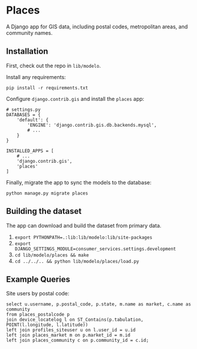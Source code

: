 Places
======

A Django app for GIS data, including postal codes, metropolitan areas, and community names.


Installation
---

First, check out the repo in `lib/modelo`.

Install any requirements:

    pip install -r requirements.txt

Configure `django.contrib.gis` and install the `places` app:

    # settings.py
    DATABASES = {
        'default': {
            'ENGINE': 'django.contrib.gis.db.backends.mysql',
            # ...
        }
    }

    INSTALLED_APPS = [
        # ...
        'django.contrib.gis',
        'places'
    ]

Finally, migrate the app to sync the models to the database:

    python manage.py migrate places



Building the dataset
---

The app can download and build the dataset from primary data.

1. `export PYTHONPATH=.:lib:lib/modelo:lib/site-packages`
2. `export DJANGO_SETTINGS_MODULE=consumer_services.settings.development`
3. `cd lib/modelo/places && make`
4. `cd ../../.. && python lib/modelo/places/load.py`


Example Queries
---

Site users by postal code:

    select u.username, p.postal_code, p.state, m.name as market, c.name as community
    from places_postalcode p
    join device_locatelog l on ST_Contains(p.tabulation, POINT(l.longitude, l.latitude))
    left join profiles_siteuser u on l.user_id = u.id
    left join places_market m on p.market_id = m.id
    left join places_community c on p.community_id = c.id;
